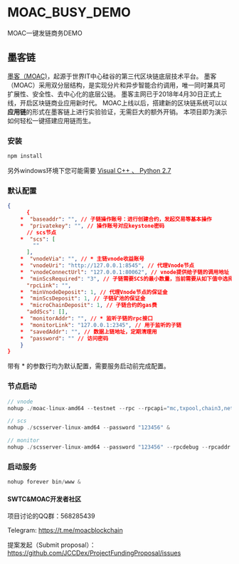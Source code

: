 # MOAC_BUSY_DEMO
MOAC一键发链商务DEMO

## 墨客链
[墨客（MOAC)](http://www.moacchina.com/)，起源于世界IT中心硅谷的第三代区块链底层技术平台。
墨客（MOAC）采用双分层结构，是实现分片和异步智能合约调用，唯一同时兼具可扩展性、安全性、去中心化的底层公链。
墨客主网已于2018年4月30日正式上线，开启区块链商业应用新时代。
MOAC上线以后，搭建新的区块链系统可以以**应用链**的形式在墨客链上进行实验验证，无需巨大的额外开销。
本项目即为演示如何轻松一键搭建应用链而生。

### 安装
```javascript
npm install
```
另外windows环境下您可能需要 [Visual C++ 、 Python 2.7](https://github.com/nodejs/node-gyp#on-windows)

### 默认配置
```json
{
      {
    *  "baseaddr": "", // 子链操作账号：进行创建合约，发起交易等基本操作
    *  "privatekey": "", // 操作账号对应keystone密码
      // scs节点
    *  "scs": [
        ""
      ],
    *  "vnodeVia": "", // * 主链vnode收益账号
    *  "vnodeUri": "http://127.0.0.1:8545", // 代理Vnode节点
    *  "vnodeConnectUrl": "127.0.0.1:80062", // vnode提供给子链的调用地址
    *  "minScsRequired": "3", // 子链需要SCS的最小数量，当前需要从如下值中选择：1，3，5，7，默认3
      "rpcLink": "",
    *  "minVnodeDeposit": 1, // 代理Vnode节点的保证金
    *  "minScsDeposit": 1, // 子链矿池的保证金
    *  "microChainDeposit": 1, // 子链合约的gas费
      "addScs": [],
    *  "monitorAddr": "", // * 监听子链的rpc接口
    *  "monitorLink": "127.0.0.1:2345", // 用于监听的子链
    *  "savedAddr": "", // 数据上链地址，定期清理用
    *  "password": "" // 访问密码
    }
}
```
带有 * 的参数行均为默认配置，需要服务启动前完成配置。

### 节点启动
```javascript
// vnode
nohup ./moac-linux-amd64 --testnet --rpc --rpcapi="mc,txpool,chain3,net,SCS" &

// scs
nohup ./scsserver-linux-amd64 --password "123456" &

// monitor
nohup ./scsserver-linux-amd64 --password "123456" --rpcdebug --rpcaddr "0.0.0.0" --rpcport 2345  --rpccorsdomain "*" &
```


### 启动服务
```javascript
nohup forever bin/www &
```


#### SWTC&MOAC开发者社区

项目讨论的QQ群：568285439

Telegram: https://t.me/moacblockchain

提案发起（Submit proposal）： https://github.com/JCCDex/ProjectFundingProposal/issues
